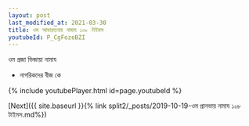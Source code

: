 ```yaml
---
layout: post
last_modified_at: 2021-03-30
title: ওম আভারতনায় নামায ১০৮ টাইমস
youtubeId: P_CgFozeBZI
---
```

 
 
 ওম প্রজা ভিজায়া নামায  
 
 -  নাগরিকদের বীজ কে 
 
  
 
  
 
 
 
 
 
 


{% include youtubePlayer.html id=page.youtubeId %}
 
[Next]({{ site.baseurl }}{% link  split2/_posts/2019-10-19-ওম প্রানভায় নামায ১০৮ টাইমস.md%})
 
